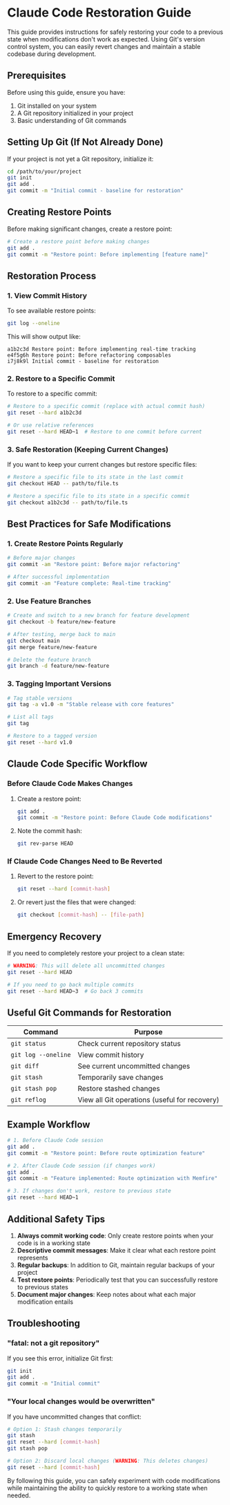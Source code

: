 # Claude Code Restoration Guide

This guide provides instructions for safely restoring your code to a previous state when modifications don't work as expected. Using Git's version control system, you can easily revert changes and maintain a stable codebase during development.

## Prerequisites

Before using this guide, ensure you have:
1. Git installed on your system
2. A Git repository initialized in your project
3. Basic understanding of Git commands

## Setting Up Git (If Not Already Done)

If your project is not yet a Git repository, initialize it:

```bash
cd /path/to/your/project
git init
git add .
git commit -m "Initial commit - baseline for restoration"
```

## Creating Restore Points

Before making significant changes, create a restore point:

```bash
# Create a restore point before making changes
git add .
git commit -m "Restore point: Before implementing [feature name]"
```

## Restoration Process

### 1. View Commit History

To see available restore points:

```bash
git log --oneline
```

This will show output like:
```
a1b2c3d Restore point: Before implementing real-time tracking
e4f5g6h Restore point: Before refactoring composables
i7j8k9l Initial commit - baseline for restoration
```

### 2. Restore to a Specific Commit

To restore to a specific commit:

```bash
# Restore to a specific commit (replace with actual commit hash)
git reset --hard a1b2c3d

# Or use relative references
git reset --hard HEAD~1  # Restore to one commit before current
```

### 3. Safe Restoration (Keeping Current Changes)

If you want to keep your current changes but restore specific files:

```bash
# Restore a specific file to its state in the last commit
git checkout HEAD -- path/to/file.ts

# Restore a specific file to its state in a specific commit
git checkout a1b2c3d -- path/to/file.ts
```

## Best Practices for Safe Modifications

### 1. Create Restore Points Regularly

```bash
# Before major changes
git commit -am "Restore point: Before major refactoring"

# After successful implementation
git commit -am "Feature complete: Real-time tracking"
```

### 2. Use Feature Branches

```bash
# Create and switch to a new branch for feature development
git checkout -b feature/new-feature

# After testing, merge back to main
git checkout main
git merge feature/new-feature

# Delete the feature branch
git branch -d feature/new-feature
```

### 3. Tagging Important Versions

```bash
# Tag stable versions
git tag -a v1.0 -m "Stable release with core features"

# List all tags
git tag

# Restore to a tagged version
git reset --hard v1.0
```

## Claude Code Specific Workflow

### Before Claude Code Makes Changes

1. Create a restore point:
   ```bash
   git add .
   git commit -m "Restore point: Before Claude Code modifications"
   ```

2. Note the commit hash:
   ```bash
   git rev-parse HEAD
   ```

### If Claude Code Changes Need to Be Reverted

1. Revert to the restore point:
   ```bash
   git reset --hard [commit-hash]
   ```

2. Or revert just the files that were changed:
   ```bash
   git checkout [commit-hash] -- [file-path]
   ```

## Emergency Recovery

If you need to completely restore your project to a clean state:

```bash
# WARNING: This will delete all uncommitted changes
git reset --hard HEAD

# If you need to go back multiple commits
git reset --hard HEAD~3  # Go back 3 commits
```

## Useful Git Commands for Restoration

| Command | Purpose |
|---------|---------|
| `git status` | Check current repository status |
| `git log --oneline` | View commit history |
| `git diff` | See current uncommitted changes |
| `git stash` | Temporarily save changes |
| `git stash pop` | Restore stashed changes |
| `git reflog` | View all Git operations (useful for recovery) |

## Example Workflow

```bash
# 1. Before Claude Code session
git add .
git commit -m "Restore point: Before route optimization feature"

# 2. After Claude Code session (if changes work)
git add .
git commit -m "Feature implemented: Route optimization with Memfire"

# 3. If changes don't work, restore to previous state
git reset --hard HEAD~1
```

## Additional Safety Tips

1. **Always commit working code**: Only create restore points when your code is in a working state
2. **Descriptive commit messages**: Make it clear what each restore point represents
3. **Regular backups**: In addition to Git, maintain regular backups of your project
4. **Test restore points**: Periodically test that you can successfully restore to previous states
5. **Document major changes**: Keep notes about what each major modification entails

## Troubleshooting

### "fatal: not a git repository"

If you see this error, initialize Git first:
```bash
git init
git add .
git commit -m "Initial commit"
```

### "Your local changes would be overwritten"

If you have uncommitted changes that conflict:
```bash
# Option 1: Stash changes temporarily
git stash
git reset --hard [commit-hash]
git stash pop

# Option 2: Discard local changes (WARNING: This deletes changes)
git reset --hard [commit-hash]
```

By following this guide, you can safely experiment with code modifications while maintaining the ability to quickly restore to a working state when needed.